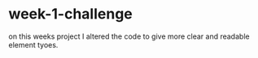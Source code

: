 # week-1-challenge

on this weeks project I altered the code to give more clear and readable element tyoes.
